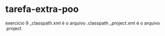 # tarefa-extra-poo
exercício 9
_classpath.xml é o arquivo .classpath
_project.xml é o arquivo .project

